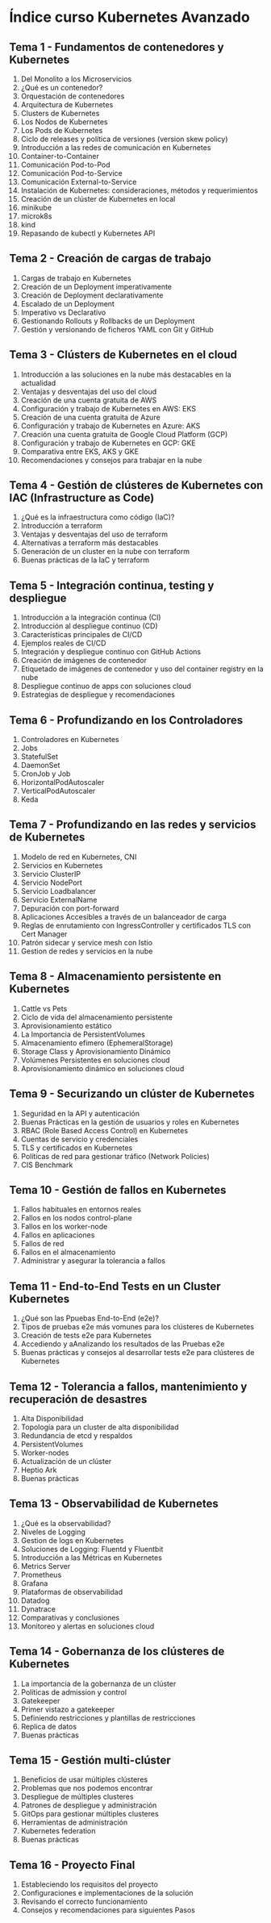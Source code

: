 # Índice curso Kubernetes Avanzado

## Tema 1 - Fundamentos de contenedores y Kubernetes

1. Del Monolito a los Microservicios
2. ¿Qué es un contenedor?
3. Orquestación de contenedores
4. Arquitectura de Kubernetes
5. Clusters de Kubernetes
6. Los Nodos de Kubernetes
7. Los Pods de Kubernetes
8. Ciclo de releases y política de versiones (version skew policy)
9. Introducción a las redes de comunicación en Kubernetes
10. Container-to-Container
11. Comunicación Pod-to-Pod
12. Comunicación Pod-to-Service
13. Comunicación External-to-Service
14. Instalación de Kubernetes: consideraciones, métodos y requerimientos
15. Creación de un clúster de Kubernetes en local
16. minikube
17. microk8s
18. kind
19. Repasando de kubectl y Kubernetes API

## Tema 2 - Creación de cargas de trabajo

1. Cargas de trabajo en Kubernetes
2. Creación de un Deployment imperativamente
3. Creación de Deployment declarativamente
4. Escalado de un Deployment
5. Imperativo vs Declarativo
6. Gestionando Rollouts y Rollbacks de un Deployment
7. Gestión y versionando de ficheros YAML con Git y GitHub

## Tema 3 - Clústers de Kubernetes en el cloud

1. Introducción a las soluciones en la nube más destacables en la actualidad
2. Ventajas y desventajas del uso del cloud
3. Creación de una cuenta gratuita de AWS
4. Configuración y trabajo de Kubernetes en AWS: EKS
5. Creación de una cuenta gratuita de Azure
6. Configuración y trabajo de Kubernetes en Azure: AKS
7. Creación una cuenta gratuita de Google Cloud Platform (GCP)
8. Configuración y trabajo de Kubernetes en GCP: GKE
9. Comparativa entre EKS, AKS y GKE
10. Recomendaciones y consejos para trabajar en la nube

## Tema 4 - Gestión de clústeres de Kubernetes con IAC (Infrastructure as Code)

1. ¿Qué es la infraestructura como código (IaC)?
2. Introducción a terraform
3. Ventajas y desventajas del uso de terraform
4. Alternativas a terraform más destacables
5. Generación de un cluster en la nube con terraform
6. Buenas prácticas de la IaC y terraform

## Tema 5 - Integración continua, testing y despliegue

1. Introducción a la integración continua (CI)
2. Introducción al despliegue continuo (CD)
3. Características principales de CI/CD
4. Ejemplos reales de CI/CD
5. Integración y despliegue continuo con GitHub Actions
6. Creación de imágenes de contenedor
7. Etiquetado de imágenes de contenedor y uso del container registry en la nube
8. Despliegue continuo de apps con soluciones cloud
9. Estrategias de despliegue y recomendaciones

## Tema 6 - Profundizando en los Controladores

1. Controladores en Kubernetes
2. Jobs
3. StatefulSet
4. DaemonSet
5. CronJob y Job
6. HorizontalPodAutoscaler
7. VerticalPodAutoscaler
8. Keda

## Tema 7 - Profundizando en las redes y servicios de Kubernetes

1. Modelo de red en Kubernetes, CNI
2. Servicios en Kubernetes
3. Servicio ClusterIP
4. Servicio NodePort
5. Servicio Loadbalancer
6. Servicio ExternalName
7. Depuración con port-forward
8. Aplicaciones Accesibles a través de un balanceador de carga
9. Reglas de enrutamiento con IngressController y certificados TLS con Cert Manager
10. Patrón sidecar y service mesh con Istio
11. Gestion de redes y servicios en la nube

## Tema 8 - Almacenamiento persistente en Kubernetes

1. Cattle vs Pets
2. Ciclo de vida del almacenamiento persistente
3. Aprovisionamiento estático
4. La Importancia de PersistentVolumes
5. Almacenamiento efimero (EphemeralStorage)
6. Storage Class y Aprovisionamiento Dinámico
7. Volúmenes Persistentes en soluciones cloud
8. Aprovisionamiento dinámico en soluciones cloud

## Tema 9 - Securizando un clúster de Kubernetes

1. Seguridad en la API y autenticación
2. Buenas Prácticas en la gestión de usuarios y roles en Kubernetes
3. RBAC (Role Based Access Control) en Kubernetes
4. Cuentas de servicio y credenciales
5. TLS y certificados en Kubernetes
6. Políticas de red para gestionar tráfico (Network Policies)
7. CIS Benchmark

## Tema 10 - Gestión de fallos en Kubernetes

1. Fallos habituales en entornos reales
2. Fallos en los nodos control-plane
3. Fallos en los worker-node
4. Fallos en aplicaciones
5. Fallos de red
6. Fallos en el almacenamiento
7. Administrar y asegurar la tolerancia a fallos

## Tema 11 - End-to-End Tests en un Cluster Kubernetes

1. ¿Qué son las Ppuebas End-to-End (e2e)?
2. Tipos de pruebas e2e más vomunes para los clústeres de Kubernetes
3. Creación de tests e2e para Kubernetes
4. Accediendo y aAnalizando los resultados de las Pruebas e2e
5. Buenas prácticas y consejos al desarrollar tests e2e para clústeres de Kubernetes

## Tema 12 - Tolerancia a fallos, mantenimiento y recuperación de desastres

1. Alta Disponibilidad
2. Topología para un cluster de alta disponibilidad
3. Redundancia de etcd y respaldos
4. PersistentVolumes
5. Worker-nodes
6. Actualización de un clúster
7. Heptio Ark
8. Buenas prácticas

## Tema 13 - Observabilidad de Kubernetes

1. ¿Qué es la observabilidad?
2. Niveles de Logging
3. Gestion de logs en Kubernetes
4. Soluciones de Logging: Fluentd y Fluentbit
5. Introducción a las Métricas en Kubernetes
6. Metrics Server
7. Prometheus
8. Grafana
9. Plataformas de observabilidad
10. Datadog
11. Dynatrace
12. Comparativas y conclusiones 
13. Monitoreo y alertas en soluciones cloud

## Tema 14 - Gobernanza de los clústeres de Kubernetes

1. La importancia de la gobernanza de un clúster
2. Políticas de admission y control
3. Gatekeeper
4. Primer vistazo a gatekeeper
5. Definiendo restricciones y plantillas de restricciones
6. Replica de datos
7. Buenas prácticas

## Tema 15 - Gestión multi-clúster

1. Beneficios de usar múltiples clústeres
2. Problemas que nos podemos encontrar
3. Despliegue de múltiples clusteres
4. Patrones de despliegue y administración
5. GitOps para gestionar múltiples clusteres
6. Herramientas de administración
7. Kubernetes federation
8. Buenas prácticas

## Tema 16 - Proyecto Final

1. Estableciendo los requisitos del proyecto
2. Configuraciones e implementaciones de la solución
3. Revisando el correcto funcionamiento
4. Consejos y recomendaciones para siguientes Pasos
